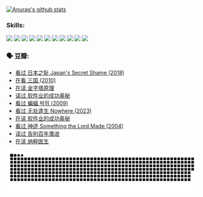 
[![Anurag's github stats](https://github-readme-stats.vercel.app/api?username=w940853815)](https://github.com/anuraghazra/github-readme-stats)

### Skills:

<code><img height="32" src="https://cdn.jsdelivr.net/npm/simple-icons@v5/icons/python.svg"></code>
<code><img height="32" src="https://cdn.jsdelivr.net/npm/simple-icons@v5/icons/javascript.svg"></code>
<code><img height="32" src="https://cdn.jsdelivr.net/npm/simple-icons@v5/icons/django.svg"></code>
<code><img height="32" src="https://cdn.jsdelivr.net/npm/simple-icons@v5/icons/flask.svg"></code>
<code><img height="32" src="https://cdn.jsdelivr.net/npm/simple-icons@v5/icons/vuetify.svg"></code>
<code><img height="32" src="https://cdn.jsdelivr.net/npm/simple-icons@v5/icons/git.svg"></code>
<code><img height="32" src="https://cdn.jsdelivr.net/npm/simple-icons@v5/icons/docker.svg"></code>
<code><img height="32" src="https://cdn.jsdelivr.net/npm/simple-icons@v5/icons/postgresql.svg"></code>
<code><img height="32" src="https://cdn.jsdelivr.net/npm/simple-icons@v5/icons/elasticsearch.svg"></code>
<code><img height="32" src="https://cdn.jsdelivr.net/npm/simple-icons@v5/icons/macos.svg"></code>
<code><img height="32" src="https://cdn.jsdelivr.net/npm/simple-icons@v5/icons/linux.svg"></code>

### 🗣 豆瓣:

<!-- DOUBAN-ACTIVITIES:START -->
- [看过 日本之耻 Japan's Secret Shame‎ (2018)](https://www.douban.com/people/136069238/status/4431579101/?_i=00554616)
- [在看 三国‎ (2010)](https://www.douban.com/people/136069238/status/4430559482/?_i=00554616)
- [在读 金字塔原理](https://www.douban.com/people/136069238/status/4424812753/?_i=00554616)
- [读过 软件业的成功奥秘](https://www.douban.com/people/136069238/status/4424809958/?_i=00554616)
- [看过 蝙蝠 박쥐‎ (2009)](https://www.douban.com/people/136069238/status/4422787315/?_i=00554616)
- [看过 无处逢生 Nowhere‎ (2023)](https://www.douban.com/people/136069238/status/4416454713/?_i=00554616)
- [在读 软件业的成功奥秘](https://www.douban.com/people/136069238/status/4414815312/?_i=00554616)
- [看过 神迹 Something the Lord Made‎ (2004)](https://www.douban.com/people/136069238/status/4409691983/?_i=00554616)
- [读过 告别百年激进](https://www.douban.com/people/136069238/status/4406414036/?_i=00554616)
- [在读 纳粹医生](https://www.douban.com/people/136069238/status/4406413750/?_i=00554616)
<!-- DOUBAN-ACTIVITIES:END -->


![Snake animation](https://raw.githubusercontent.com/w940853815/w940853815/output/github-contribution-grid-snake.svg)

<!--
**w940853815/w940853815** is a ✨ _special_ ✨ repository because its `README.md` (this file) appears on your GitHub profile.

Here are some ideas to get you started:

- 🔭 I’m currently working on ...
- 🌱 I’m currently learning ...
- 👯 I’m looking to collaborate on ...
- 🤔 I’m looking for help with ...
- 💬 Ask me about ...
- 📫 How to reach me: ...
- 😄 Pronouns: ...
- ⚡ Fun fact: ...
-->
